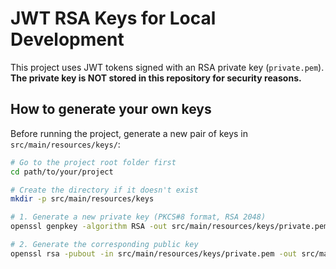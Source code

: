 # JWT RSA Keys for Local Development

This project uses JWT tokens signed with an RSA private key (`private.pem`).  
**The private key is NOT stored in this repository for security reasons.**

## How to generate your own keys

Before running the project, generate a new pair of keys in `src/main/resources/keys/`:

```sh
# Go to the project root folder first
cd path/to/your/project

# Create the directory if it doesn't exist
mkdir -p src/main/resources/keys

# 1. Generate a new private key (PKCS#8 format, RSA 2048)
openssl genpkey -algorithm RSA -out src/main/resources/keys/private.pem -pkeyopt rsa_keygen_bits:2048

# 2. Generate the corresponding public key
openssl rsa -pubout -in src/main/resources/keys/private.pem -out src/main/resources/keys/public.pem
